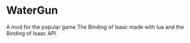 # WaterGun
A mod for the popular game The Binding of Isaac made with lua and the Binding of Isaac API.
